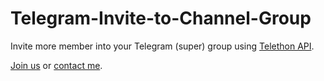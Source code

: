 # Telegram-Invite-to-Channel-Group
Invite more member into your Telegram (super) group using [Telethon API](https://telethon.readthedocs.io/en/stable/).

[Join us](https://t.me/google_drive) or [contact me](https://t.me/CodyDoby).
